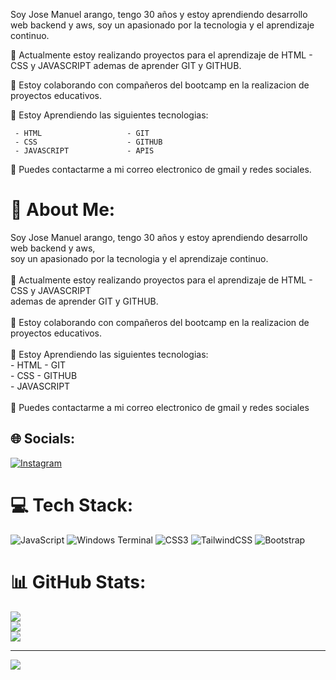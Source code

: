 Soy Jose Manuel arango, tengo 30 años y estoy aprendiendo desarrollo web backend y aws, 
soy un apasionado por la tecnologia y el aprendizaje continuo. 

🔭 Actualmente estoy realizando proyectos para el aprendizaje de HTML - CSS y JAVASCRIPT
     ademas de aprender GIT y GITHUB. 
 
👯 Estoy colaborando con compañeros del bootcamp en la realizacion de proyectos educativos.

🌱 Estoy Aprendiendo las siguientes tecnologias: 

     - HTML                   - GIT 
     - CSS                    - GITHUB
     - JAVASCRIPT             - APIS

💬  Puedes contactarme a mi correo electronico de gmail y redes sociales.

# 💫 About Me:
   Soy Jose Manuel arango, tengo 30 años y estoy aprendiendo desarrollo web backend y aws, <br>   soy un apasionado por la tecnologia y el aprendizaje continuo. <br><br>🔭 Actualmente estoy realizando proyectos para el aprendizaje de HTML - CSS y JAVASCRIPT<br>     ademas de aprender GIT y GITHUB. <br> <br>👯 Estoy colaborando con compañeros del bootcamp en la realizacion de proyectos educativos.<br><br>🌱 Estoy Aprendiendo las siguientes tecnologias: <br>     - HTML                   - GIT <br>     - CSS                      - GITHUB<br>     - JAVASCRIPT<br><br>💬  Puedes contactarme a mi correo electronico de gmail y redes sociales <br>


## 🌐 Socials:
[![Instagram](https://img.shields.io/badge/Instagram-%23E4405F.svg?logo=Instagram&logoColor=white)](https://instagram.com/@bboy.spes) 

# 💻 Tech Stack:
![JavaScript](https://img.shields.io/badge/javascript-%23323330.svg?style=for-the-badge&logo=javascript&logoColor=%23F7DF1E) ![Windows Terminal](https://img.shields.io/badge/Windows%20Terminal-%234D4D4D.svg?style=for-the-badge&logo=windows-terminal&logoColor=white) ![CSS3](https://img.shields.io/badge/css3-%231572B6.svg?style=for-the-badge&logo=css3&logoColor=white) ![TailwindCSS](https://img.shields.io/badge/tailwindcss-%2338B2AC.svg?style=for-the-badge&logo=tailwind-css&logoColor=white) ![Bootstrap](https://img.shields.io/badge/bootstrap-%238511FA.svg?style=for-the-badge&logo=bootstrap&logoColor=white)
# 📊 GitHub Stats:
![](https://github-readme-stats.vercel.app/api?username=jose30-back&theme=dark&hide_border=false&include_all_commits=false&count_private=false)<br/>
![](https://github-readme-streak-stats.herokuapp.com/?user=jose30-back&theme=dark&hide_border=false)<br/>
![](https://github-readme-stats.vercel.app/api/top-langs/?username=jose30-back&theme=dark&hide_border=false&include_all_commits=false&count_private=false&layout=compact)

---
[![](https://visitcount.itsvg.in/api?id=jose30-back&icon=0&color=0)](https://visitcount.itsvg.in)

<!-- Proudly created with GPRM ( https://gprm.itsvg.in ) -->

